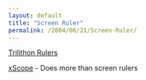 ```yaml
---
layout: default
title: "Screen Ruler"
permalink: /2004/06/21/Screen-Ruler/
---
```


<P><SPAN class=pageheadertitle><A class="" href="http://www.trilithon.com/pagesproducts/rulers.html" target=_blank>Trilithon Rulers</A></SPAN> </P>
<P><A class="" href="http://www.iconfactory.com/xs_home.asp" target=_blank>xScope</A> - Does more than screen rulers</P>